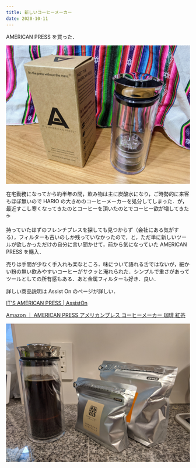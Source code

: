 ```yaml
---
title: 新しいコーヒーメーカー
date: 2020-10-11
---
```


AMERICAN PRESS を買った．

![AMERICAN PRESS 開封](../images/2020-10-11-american-press.jpg)

在宅勤務になってから約半年の間，飲み物は主に炭酸水になり，ご時勢的に来客もほぼ無いので HARIO の大きめのコーヒーメーカーを処分してしまった．が，最近すこし寒くなってきたのとコーヒーを頂いたのとでコーヒー欲が増してきた ☕

持っていたはずのフレンチプレスを探しても見つからず（会社にある気がする），フィルターも古いのしか残っていなかったので，と，ただ単に新しいツールが欲しかっただけの自分に言い聞かせて，前から気になっていた AMERICAN PRESS を購入．

売りは手間が少なく手入れも楽なところ．味について語れる舌ではないが，細かい粉の無い飲みやすいコーヒーがサクッと淹れられた．シンプルで重さがあってツールとしての所有感もある．あと金属フィルターも好き．良い．

詳しい商品説明は Assist On のページが詳しい．

[IT'S AMERICAN PRESS \| AssistOn](https://www.assiston.co.jp/2884)

[Amazon ｜ AMERICAN PRESS アメリカンプレス コーヒーメーカー 珈琲 紅茶](https://amzn.to/3jSHRlt)

![抽出後の様子](../images/2020-10-11-american-press-with-coffee.jpg)
